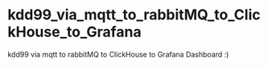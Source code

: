 # kdd99_via_mqtt_to_rabbitMQ_to_ClickHouse_to_Grafana
kdd99 via mqtt to rabbitMQ to ClickHouse to Grafana Dashboard :)
